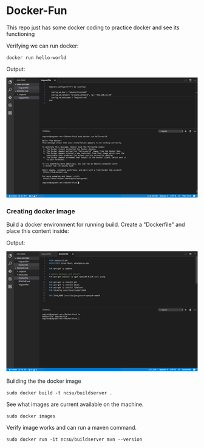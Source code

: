 # Docker-Fun
This repo just has some docker coding to practice docker and see its functioning

Verifying we can run docker:
```
docker run hello-world
```
Output: 

![helloworld](https://github.com/VivekBhat/Docker-Fun/blob/master/resources/hello%20world.png)

### Creating docker image

Build a docker environment for running build.  Create a "Dockerfile" and place this content inside:

Output: 

![dockerfile](https://github.com/VivekBhat/Docker-Fun/blob/master/resources/dockerfile.png)


Building the  the docker image

    sudo docker build -t ncsu/buildserver .
    
See what images are current available on the machine.

    sudo docker images

Verify image works and can run a maven command.

    sudo docker run -it ncsu/buildserver mvn --version
